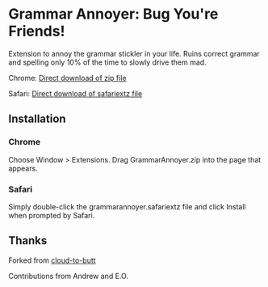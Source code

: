 Grammar Annoyer: Bug You're Friends!
=================================

Extension to annoy the grammar stickler in your life. Ruins correct grammar and spelling only 10% of the time to slowly drive them mad.

Chrome: [Direct download of zip file](https://github.com/sursh/grammar-annoyer/blob/master/Chrome/GrammarAnnoyer.zip?raw=true)

Safari: [Direct download of safariextz file](https://github.com/sursh/grammar-annoyer/blob/master/Safari/grammarannoyer.safariextz?raw=true)

Installation
------------
### Chrome ###

Choose Window > Extensions. Drag GrammarAnnoyer.zip into the page that appears.

### Safari ###

Simply double-click the grammarannoyer.safariextz file and click Install when prompted by Safari.

Thanks
------------
Forked from [cloud-to-butt](https://github.com/panicsteve/cloud-to-butt/)

Contributions from Andrew and E.O.
